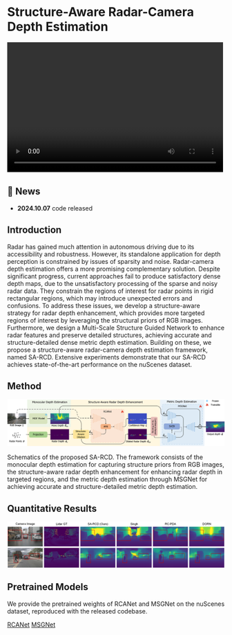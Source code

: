 # Structure-Aware Radar-Camera Depth Estimation
<video src="./video/Intermediate Outputs.mp4" controls="controls" width="500" height="300">not support for H5</video>


## 🚀 News

- **2024.10.07** code released

## Introduction
Radar has gained much attention in autonomous driving due to its accessibility and robustness. However, its standalone application for depth perception is constrained by issues of sparsity and noise. Radar-camera depth estimation offers a more promising complementary solution. Despite significant progress, current approaches fail to produce satisfactory dense depth maps, due to the unsatisfactory processing of the sparse and noisy radar data. They constrain the regions of interest for radar points in rigid rectangular regions, which may introduce unexpected errors and confusions. To address these issues, we develop a structure-aware strategy for radar depth enhancement, which provides more targeted regions of interest by leveraging the structural priors of RGB images. Furthermore, we design a Multi-Scale Structure Guided Network to enhance radar features and preserve detailed structures, achieving accurate and structure-detailed dense metric depth estimation. Building on these, we propose a structure-aware radar-camera depth estimation framework, named SA-RCD. Extensive experiments demonstrate that our SA-RCD achieves state-of-the-art performance on the nuScenes dataset.

## Method

![overview](./fig/framework.png)

Schematics of the proposed SA-RCD. The framework consists of the monocular depth estimation for capturing structure priors from RGB images, the structure-aware radar depth enhancement for enhancing radar depth in targeted regions, and the metric depth estimation through MSGNet for achieving accurate and structure-detailed metric depth estimation.

## Quantitative Results

![nuScenes](./fig/quantitative_comparisons.png)


## Pretrained Models

We provide the pretrained weights of RCANet and MSGNet on the nuScenes dataset, reproduced with the released codebase.

[RCANet](https://github.com/FreyZhangYeh/SA-RCD/releases/download/checkpoints/MSGNet-480000.pth)
[MSGNet](https://github.com/FreyZhangYeh/SA-RCD/releases/download/checkpoints/RCANet-870000.pth)